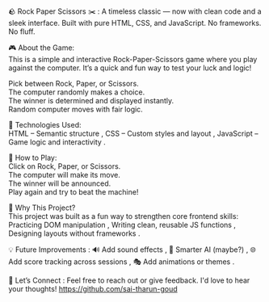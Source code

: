 🪨 Rock Paper Scissors ✂️ :
A timeless classic — now with clean code and a sleek interface. 
Built with pure HTML, CSS, and JavaScript. No frameworks. No fluff.


🎮 About the Game:  
This is a simple and interactive Rock-Paper-Scissors game where you play against the computer. It’s a quick and fun way to test your luck and logic!  

Pick between Rock, Paper, or Scissors.  
The computer randomly makes a choice.  
The winner is determined and displayed instantly.  
Random computer moves with fair logic.  

🚀 Technologies Used:  
HTML – Semantic structure , 
CSS – Custom styles and layout , 
JavaScript – Game logic and interactivity . 

🧩 How to Play:  
Click on Rock, Paper, or Scissors.  
The computer will make its move.  
The winner will be announced.  
Play again and try to beat the machine!  



🧠 Why This Project?  
This project was built as a fun way to strengthen core frontend skills:  
Practicing DOM manipulation , 
Writing clean, reusable JS functions , 
Designing layouts without frameworks .  


💡 Future Improvements : 
🔊 Add sound effects , 
🧠 Smarter AI (maybe?) , 
🌐 Add score tracking across sessions , 
🎭 Add animations or themes .  


🙌 Let’s Connect :
Feel free to reach out or give feedback. I'd love to hear your thoughts!
https://github.com/sai-tharun-goud

